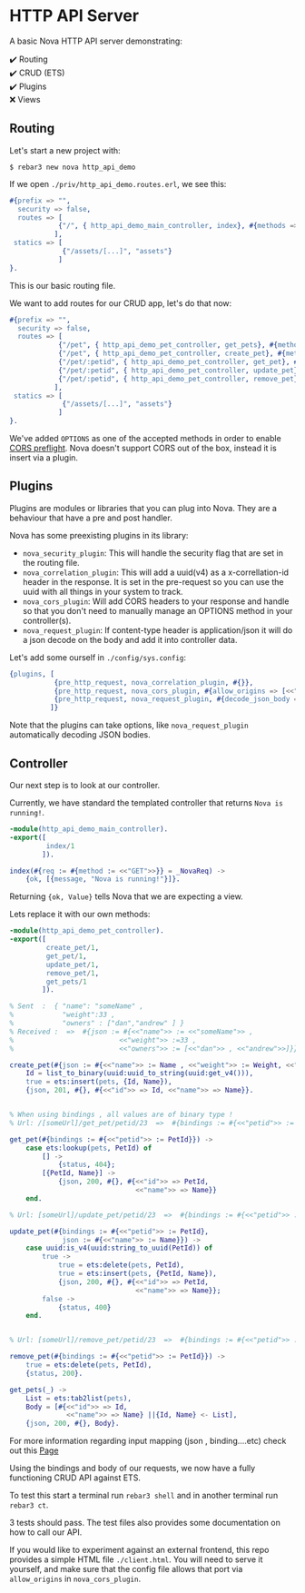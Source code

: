 # HTTP API Server #

A basic Nova HTTP API server demonstrating:

✔️ Routing  
✔️ CRUD (ETS)  
✔️ Plugins  
❌ Views  

## Routing

Let's start a new project with:

```
$ rebar3 new nova http_api_demo
```

If we open `./priv/http_api_demo.routes.erl`, we see this:

```erlang
#{prefix => "",
  security => false,
  routes => [
            {"/", { http_api_demo_main_controller, index}, #{methods => [get]}}
           ],
 statics => [
             {"/assets/[...]", "assets"}
            ]
}.
```

This is our basic routing file. 

We want to add routes for our CRUD app, let's do that now:

```erlang
#{prefix => "",
  security => false,
  routes => [
            {"/pet", { http_api_demo_pet_controller, get_pets}, #{methods => [options, get]}},
            {"/pet", { http_api_demo_pet_controller, create_pet}, #{methods => [options, post]}},
            {"/pet/:petid", { http_api_demo_pet_controller, get_pet}, #{methods => [options, get]}},
            {"/pet/:petid", { http_api_demo_pet_controller, update_pet}, #{methods => [options, put]}},
            {"/pet/:petid", { http_api_demo_pet_controller, remove_pet}, #{methods => [options, delete]}}
           ],
 statics => [
             {"/assets/[...]", "assets"}
            ]
}.
```

We've added `OPTIONS` as one of the accepted methods in order to enable [CORS preflight](https://developer.mozilla.org/en-US/docs/Web/HTTP/CORS). Nova doesn't support CORS out of the box, instead it is insert via a plugin.

## Plugins

Plugins are modules or libraries that you can plug into Nova. They are a behaviour that have a pre and post handler.

Nova has some preexisting plugins in its library:
* `nova_security_plugin`: This will handle the security flag that are set in the routing file.
* `nova_correlation_plugin`: This will add a uuid(v4) as a x-correllation-id header in the response. It is set in the pre-request so you can use the uuid with all things in your system to track.
* `nova_cors_plugin`: Will add CORS headers to your response and handle so that you don't need to manually manage an OPTIONS method in your controller(s).
* `nova_request_plugin`: If content-type header is application/json it will do a json decode on the body and add it into controller data.

Let's add some ourself in `./config/sys.config`:
```erlang
{plugins, [
           {pre_http_request, nova_correlation_plugin, #{}},
           {pre_http_request, nova_cors_plugin, #{allow_origins => [<<"http://localhost:5500/">>]}},
           {pre_http_request, nova_request_plugin, #{decode_json_body => true}}
          ]}
```

Note that the plugins can take options, like `nova_request_plugin` automatically decoding JSON bodies.

## Controller

Our next step is to look at our controller.

Currently, we have standard the templated controller that returns `Nova is running!`.

```erlang
-module(http_api_demo_main_controller).
-export([
         index/1
        ]).

index(#{req := #{method := <<"GET">>}} = _NovaReq) ->
    {ok, [{message, "Nova is running!"}]}.
```

Returning `{ok, Value}` tells Nova that we are expecting a view.

Lets replace it with our own methods:

```erlang
-module(http_api_demo_pet_controller).
-export([
         create_pet/1,
         get_pet/1,
         update_pet/1,
         remove_pet/1,
         get_pets/1
        ]).

% Sent  :  { "name": "someName" , 
%            "weight":33 , 
%            "owners" : ["dan","andrew" ] }
% Received :  =>  #{json := #{<<"name">> := <<"someName">> ,
%                          <<"weight">> :=33 , 
%                          <<"owners">> := [<<"dan">> , <<"andrew">>]}}

create_pet(#{json := #{<<"name">> := Name , <<"weight">> := Weight, <<"owners">> := Owners }}) ->
    Id = list_to_binary(uuid:uuid_to_string(uuid:get_v4())),  
    true = ets:insert(pets, {Id, Name}),
    {json, 201, #{}, #{<<"id">> => Id, <<"name">> => Name}}.


% When using bindings , all values are of binary type !
% Url: /[someUrl]/get_pet/petid/23  =>  #{bindings := #{<<"petid">> := <<"23">>}}

get_pet(#{bindings := #{<<"petid">> := PetId}}) ->
    case ets:lookup(pets, PetId) of
        [] ->
            {status, 404};
        [{PetId, Name}] ->
            {json, 200, #{}, #{<<"id">> => PetId,
                               <<"name">> => Name}}
    end.

% Url: [someUrl]/update_pet/petid/23  =>  #{bindings := #{<<"petid">> := <<"23">>}}

update_pet(#{bindings := #{<<"petid">> := PetId},
             json := #{<<"name">> := Name}}) ->
    case uuid:is_v4(uuid:string_to_uuid(PetId)) of
        true ->
            true = ets:delete(pets, PetId),
            true = ets:insert(pets, {PetId, Name}),
            {json, 200, #{}, #{<<"id">> => PetId,
                               <<"name">> => Name}};
        false ->
            {status, 400}
    end.


% Url: [someUrl]/remove_pet/petid/23  =>  #{bindings := #{<<"petid">> := <<"23">>}}

remove_pet(#{bindings := #{<<"petid">> := PetId}}) ->
    true = ets:delete(pets, PetId),
    {status, 200}.

get_pets(_) ->
    List = ets:tab2list(pets),
    Body = [#{<<"id">> => Id,
              <<"name">> => Name} ||{Id, Name} <- List],
    {json, 200, #{}, Body}.
```
For more information regarding input mapping (json , binding....etc) check out this [Page]()

Using the bindings and body of our requests, we now have a fully functioning CRUD API against ETS.

To test this start a terminal run `rebar3 shell` and in another terminal run `rebar3 ct`.

3 tests should pass. The test files also provides some documentation on how to call our API.

If you would like to experiment against an external frontend, this repo provides a simple HTML file
`./client.html`. You will need to serve it yourself, and make sure that the config file allows that
port via `allow_origins` in `nova_cors_plugin`.